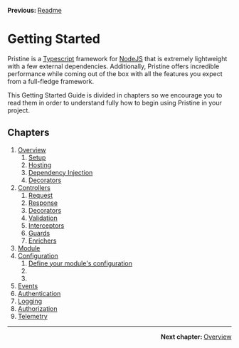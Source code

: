 <p>
   <strong>Previous: </strong> <a href="../../README.md">Readme</a>
</p>

# Getting Started

Pristine is a [Typescript](https://www.typescriptlang.org) framework for [NodeJS](https://nodejs.org/en/) that is
extremely lightweight with a few external dependencies. Additionally, Pristine offers incredible performance while
coming out of the box with all the features you expect from a full-fledge framework.

This Getting Started Guide is divided in chapters so we encourage you to read them in order to understand fully how to
begin using Pristine in your project.

## Chapters


1. [Overview](01-overview/00.index.md)
    1. [Setup](01-overview/01.setup.md)
    2. [Hosting](01-overview/02.hosting.md)
    3. [Dependency Injection](01-overview/03.dependency-injection.md)
    4. [Decorators](01-overview/04.decorators.md)
2. [Controllers](docs/getting-started/03-controllers/00.index.md)
    1. [Request](docs/getting-started/03-controllers/02.request.md)
    2. [Response](docs/getting-started/03-controllers/03.response.md)
    3. [Decorators](docs/getting-started/03-controllers/04.decorators.md)
    4. [Validation](docs/getting-started/03-controllers/05.validation.md)
    5. [Interceptors](docs/getting-started/03-controllers/06.interceptors.md)
    6. [Guards](docs/getting-started/03-controllers/07.guards.md)
    7. [Enrichers](docs/getting-started/03-controllers/08.enrichers.md)
3. [Module](docs/getting-started/04-configuration/00.index.md)
4. [Configuration](docs/getting-started/04-configuration/00.index.md)
    1. [Define your module's configuration](docs/getting-started/04-configuration/)
    2. [](docs/getting-started/04-configuration/)
    3. [](docs/getting-started/04-configuration/)
5. [Events](docs/getting-started/02-events/00.index.md)
6. [Authentication](docs/getting-started/06-authentication/00.index.md)
7. [Logging](docs/getting-started/07-logging/00.index.md)
8. [Authorization](docs/getting-started/08-authorization/00.index.md)
9. [Telemetry](docs/getting-started/09-telemetry/00.index.md)

---

<p align="right">
   <strong>Next chapter: </strong> <a href="01-overview/00.index.md">Overview</a>
</p>
